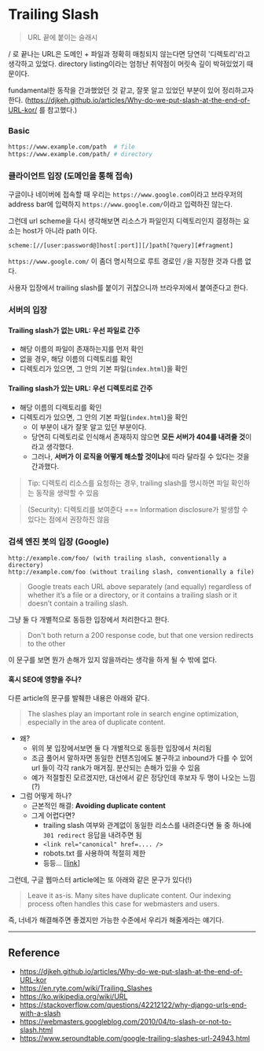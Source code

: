 # Trailing Slash

> URL 끝에 붙이는 슬래시

/ 로 끝나는 URL은 도메인 + 파일과 정확히 매칭되지 않는다면 당연히 '디렉토리'라고 생각하고 있었다.
directory listing이라는 엄청난 취약점이 머릿속 깊이 박혀있었기 때문이다.

fundamental한 동작을 간과했었던 것 같고, 잘못 알고 있었던 부분이 있어 정리하고자 한다.
(https://djkeh.github.io/articles/Why-do-we-put-slash-at-the-end-of-URL-kor/ 를 참고했다.)

### Basic
``` bash
https://www.example.com/path  # file
https://www.example.com/path/ # directory
```

### 클라이언트 입장 (도메인을 통해 접속)
구글이나 네이버에 접속할 때 우리는 `https://www.google.com`이라고 브라우저의 address bar에 입력하지 `https://www.google.com/`이라고 입력하진 않는다.

그런데 url scheme을 다시 생각해보면 리소스가 파일인지 디렉토리인지 결정하는 요소는 host가 아니라 path 이다.

```
scheme:[//[user:password@]host[:port]][/]path[?query][#fragment]
```

`https://www.google.com/` 이 좀더 명시적으로 루트 경로인 `/`을 지정한 것과 다름 없다.

사용자 입장에서 trailing slash를 붙이기 귀찮으니까 브라우저에서 붙여준다고 한다.

### 서버의 입장

#### Trailing slash가 없는 URL: 우선 파일로 간주
- 해당 이름의 파일이 존재하는지를 먼저 확인
- 없을 경우, 해당 이름의 디렉토리를 확인
- 디렉토리가 있으면, 그 안의 기본 파일(`index.html`)을 확인

#### Trailing slash가 있는 URL: 우선 디렉토리로 간주
- 해당 이름의 디렉토리를 확인
- 디렉토리가 있으면, 그 안의 기본 파일(`index.html`)을 확인
  - 이 부분이 내가 잘못 알고 있던 부분이다.
  - 당연히 디렉토리로 인식해서 존재하지 않으면 **모든 서버가 404를 내려줄 것**이라고 생각했다.
  - 그러나, **서버가 이 로직을 어떻게 해소할 것이냐**에 따라 달라질 수 있다는 것을 간과했다.

> Tip: 디렉토리 리소스를 요청하는 경우, trailing slash를 명시하면 파일 확인하는 동작을 생략할 수 있음

> (Security): 디렉토리를 보여준다 === Information disclosure가 발생할 수 있다는 점에서 권장하진 않음

### 검색 엔진 봇의 입장 (Google)

```
http://example.com/foo/ (with trailing slash, conventionally a directory)
http://example.com/foo (without trailing slash, conventionally a file)
```

> Google treats each URL above separately (and equally) regardless of whether it’s a file or a directory, or it contains a trailing slash or it doesn’t contain a trailing slash.

그냥 둘 다 개별적으로 동등한 입장에서 처리한다고 한다.

> Don't both return a 200 response code, but that one version redirects to the other

이 문구를 보면 뭔가 손해가 있지 않을까라는 생각을 하게 될 수 밖에 없다.

#### 혹시 SEO에 영향을 주나?

다른 article의 문구를 발췌한 내용은 아래와 같다.

> The slashes play an important role in search engine optimization, especially in the area of duplicate content.

- 왜?
  - 위의 봇 입장에서보면 둘 다 개별적으로 동등한 입장에서 처리됨
  - 조금 풀어서 말하자면 동일한 컨텐츠임에도 불구하고 inbound가 다를 수 있어 url 들이 각각 rank가 매겨짐. 분산되는 손해가 있을 수 있음
  - 예가 적절할진 모르겠지만, 대선에서 같은 정당인데 후보자 두 명이 나오는 느낌(?)
- 그럼 어떻게 하나? 
  - 근본적인 해결: **Avoiding duplicate content**
  - 그게 어렵다면?
    - trailing slash 여부와 관계없이 동일한 리소스를 내려준다면 둘 중 하나에 `301 redirect` 응답을 내려주면 됨
    - `<link rel="canonical" href=.... />`
    - robots.txt 를 사용하여 적절히 제한
    - 등등... [[link](https://webmasters.googleblog.com/2009/08/optimize-your-crawling-indexing.html)]

그런데, 구글 웹마스터 article에는 또 아래와 같은 문구가 있다(!)

> Leave it as-is. Many sites have duplicate content. Our indexing process often handles this case for webmasters and users.

즉, 너네가 해결해주면 좋겠지만 가능한 수준에서 우리가 해줄게라는 얘기다.

---
## Reference
- https://djkeh.github.io/articles/Why-do-we-put-slash-at-the-end-of-URL-kor
- https://en.ryte.com/wiki/Trailing_Slashes
- https://ko.wikipedia.org/wiki/URL
- https://stackoverflow.com/questions/42212122/why-django-urls-end-with-a-slash
- https://webmasters.googleblog.com/2010/04/to-slash-or-not-to-slash.html
- https://www.seroundtable.com/google-trailing-slashes-url-24943.html